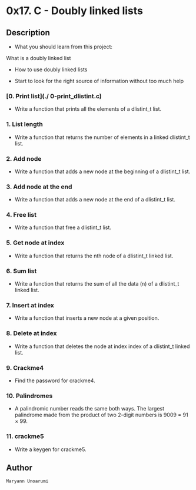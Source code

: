 # 0x17. C - Doubly linked lists

## Description

* What you should learn from this project:

What is a doubly linked list

* How to use doubly linked lists

* Start to look for the right source of information without too much help

### [0. Print list](./ 0-print_dlistint.c)

* Write a function that prints all the elements of a dlistint_t list.

### 1. List length

* Write a function that returns the number of elements in a linked dlistint_t list.

### 2. Add node

* Write a function that adds a new node at the beginning of a dlistint_t list.

### 3. Add node at the end

* Write a function that adds a new node at the end of a dlistint_t list.

### 4. Free list

* Write a function that free a dlistint_t list.

### 5. Get node at index

* Write a function that returns the nth node of a dlistint_t linked list.

### 6. Sum list

* Write a function that returns the sum of all the data (n) of a dlistint_t linked list.

### 7. Insert at index

* Write a function that inserts a new node at a given position.

### 8. Delete at index

* Write a function that deletes the node at index index of a dlistint_t linked list.

### 9. Crackme4

* Find the password for crackme4.

### 10. Palindromes

* A palindromic number reads the same both ways. The largest palindrome made from the product of two 2-digit numbers is 9009 = 91 × 99.

### 11. crackme5

* Write a keygen for crackme5.

## Author
    Maryann Unoarumi
